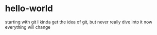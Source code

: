 # hello-world
starting with git
I kinda get the idea of git, but never really dive into it
now everything will change
